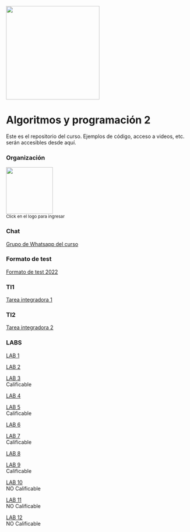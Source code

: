 <img width="256" src="https://www.icesi.edu.co/launiversidad/images/La_universidad/logo_icesi.png">

# Algoritmos y programación 2
Este es el repositorio del curso. Ejemplos de código, acceso a videos, etc. serán accesibles desde aquí.


### Organización
<a href="https://miro.com/app/board/o9J_l2wZY3A=/"><img width="128" src="https://store-images.s-microsoft.com/image/apps.59334.13959754522315136.c4ea2415-8e3c-42bf-8f77-e885eb7c11a1.be6eacf3-e0b4-4478-9abc-47192806c1b5?mode=scale&q=90&h=300&w=300"></a><br>
<small>Click en el logo para ingresar</small>

### Chat
<a href="https://chat.whatsapp.com/HhYUeXBSu8NHTn0re1up7y">Grupo de Whatsapp del curso</a>


### Formato de test
<a href="https://docs.google.com/document/d/1pmCE3p_sOByplPq3sx8I4OkXnmm1pZ-M/edit?usp=sharing&ouid=117897710133227559254&rtpof=true&sd=true">Formato de test 2022</a>



### TI1

<a href="https://docs.google.com/document/d/1WwF2jyW8jQ71j_gNXPWo1YTc1XTe3mqA/edit?usp=sharing&ouid=117897710133227559254&rtpof=true&sd=true">Tarea integradora 1</a><br>

### TI2

<a href="https://docs.google.com/document/d/1x95y9z5PnUrgyZtNpv7EX1MqiCNKfRcO/edit?usp=sharing&ouid=117897710133227559254&rtpof=true&sd=true">Tarea integradora 2</a><br>

### LABS

<a href="https://docs.google.com/document/d/1qcC1N91szG6L-WkHvehqx9aSkNefFbyf/edit?usp=sharing&ouid=117897710133227559254&rtpof=true&sd=true">LAB 1</a><br>

<a href="https://docs.google.com/document/d/186DzTB2-PA7GhjMWYUkuaSootTqBRpqY/edit?usp=sharing&ouid=117897710133227559254&rtpof=true&sd=true">LAB 2</a><br>

<a href="https://docs.google.com/document/d/1qng8YUFV6-y5nxb7ShzE0yTRE72ebPHZ/edit?usp=sharing&ouid=117897710133227559254&rtpof=true&sd=true">LAB 3</a><br>
Calificable

<a href="https://docs.google.com/document/d/1PX9Ax2KxGFKhQvIz8zIZchfjs1CKYCJv/edit?usp=sharing&ouid=117897710133227559254&rtpof=true&sd=true
">LAB 4</a><br>

<a href="https://docs.google.com/document/d/155aVQ_ZuFm-FubEiaYzCc3ngxmlMdEFX/edit?usp=sharing&ouid=117897710133227559254&rtpof=true&sd=true
">LAB 5</a><br>
Calificable

<a href="https://docs.google.com/document/d/1kvvcNmmOJsI0XUsYyjVRqitDLgFwu2Ot/edit?usp=sharing&ouid=117897710133227559254&rtpof=true&sd=true">LAB 6</a><br>

<a href="https://docs.google.com/document/d/1BtqeqvfCFtvPijYj7C-W6VNdB4yYjOl5/edit?usp=sharing&ouid=117897710133227559254&rtpof=true&sd=true">LAB 7</a><br>
Calificable

<a href="https://docs.google.com/document/d/1QDxqAB-k3LODAki08N1k_MSi53n6f5Sx/edit?usp=sharing&ouid=117897710133227559254&rtpof=true&sd=true">LAB 8</a><br>

<a href="https://docs.google.com/document/d/1UTRJfOzjR5NNhI-xNWRYm4xMsD8N0xV8/edit?usp=sharing&ouid=117897710133227559254&rtpof=true&sd=true">LAB 9</a><br>
Calificable

<a href="https://docs.google.com/document/d/1xUIw6F2ck6ml61uEmV1XmJ3mceziqw7B/edit?usp=sharing&ouid=117897710133227559254&rtpof=true&sd=true">LAB 10</a><br>
NO Calificable






<a href="https://vjudge.net/contest/520719">LAB 11</a><br>
NO Calificable

<a href="https://docs.google.com/document/d/1FfUCxlT5mgi2m6cNdk8oCsxYwJ2yovAE/edit">LAB 12</a><br>
NO Calificable
